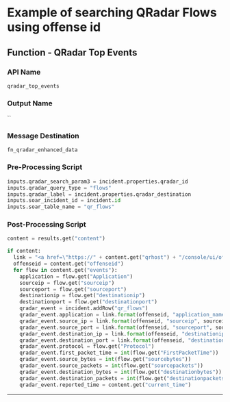 <!--
    DO NOT MANUALLY EDIT THIS FILE
    THIS FILE IS AUTOMATICALLY GENERATED WITH resilient-sdk codegen
    Generated with resilient-sdk v50.0.151
-->

# Example of searching QRadar Flows using offense id

## Function - QRadar Top Events

### API Name
`qradar_top_events`

### Output Name
``

### Message Destination
`fn_qradar_enhanced_data`

### Pre-Processing Script
```python
inputs.qradar_search_param3 = incident.properties.qradar_id
inputs.qradar_query_type = "flows"
inputs.qradar_label = incident.properties.qradar_destination
inputs.soar_incident_id = incident.id
inputs.soar_table_name = "qr_flows"
```

### Post-Processing Script
```python
content = results.get("content")

if content:
  link = "<a href=\"https://" + content.get("qrhost") + "/console/ui/offenses/{0}/flows?filter={1}%3B%3D%3B%3B{2}&page=1&pagesize=10\" target=\"_blank\">{3}</a>"
  offenseid = content.get("offenseid")
  for flow in content.get("events"):
    application = flow.get("Application")
    sourceip = flow.get("sourceip")
    sourceport = flow.get("sourceport")
    destinationip = flow.get("destinationip")
    destinationport = flow.get("destinationport")
    qradar_event = incident.addRow("qr_flows")
    qradar_event.application = link.format(offenseid, "application_name", application, application)
    qradar_event.source_ip = link.format(offenseid, "sourceip", sourceip, sourceip)
    qradar_event.source_port = link.format(offenseid, "sourceport", sourceport, sourceport)
    qradar_event.destination_ip = link.format(offenseid, "destinationip", destinationip, destinationip)
    qradar_event.destination_port = link.format(offenseid, "destinationport", destinationport, destinationport)
    qradar_event.protocol = flow.get("Protocol")
    qradar_event.first_packet_time = int(flow.get("FirstPacketTime"))
    qradar_event.source_bytes = int(flow.get("sourcebytes"))
    qradar_event.source_packets = int(flow.get("sourcepackets"))
    qradar_event.destination_bytes = int(flow.get("destinationbytes"))
    qradar_event.destination_packets = int(flow.get("destinationpackets"))
    qradar_event.reported_time = content.get("current_time")
```

---

